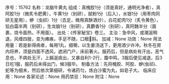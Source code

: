 序号：15762
名称：龙脑牛黄丸
组成：真槐胶1分（须是真好，通明光净者），真阿胶1分（微炙令肥黄），牛黄1分（别研），腻粉1分（后入），水银1分（用枣肉同研无星用），蛜（虫祁）1分（去足，微用真酥酒炒），白花蛇肉1分（炙令黄色），铅白霜半两（别研），生龙脑1分（别研），真麝香1分（别研），真阿魏半分（面裹，烧令面热，不用面）。
出处：《传家秘宝》卷三。
主治：急中风，或潮涎稍退，风缠四肢，变为瘫痪，手足不随，口眼斜。
加减：None
功效：None
用法用量：若是新得病者，每用1丸，细嚼，以生姜汤送下，更用酒少许冲。秋冬在房内将养，须是四面不透风，遮闭门户，床前著火。服药后，但是病处有汗出，恶气息也，不病处无汗，上膈涎痰出，又暴自利1-2行，腹中鸣，3服后便见减退，后3日吃1服，服药后未得出门，候3服毕。
制备方法：先将槐胶、阿胶、蛜(虫祁)、蛇等为细末，然后依次第细研，令诸药匀，炼白沙蜜为丸，如皂子大。
临床应用：None
各家论述：None
用药禁忌：None
附注：None
